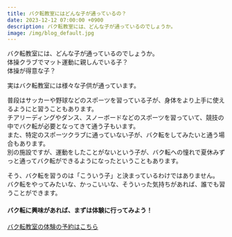 ```yaml
---
title: バク転教室にはどんな子が通っているの？
date: 2023-12-12 07:00:00 +0900
description: バク転教室には、どんな子が通っているのでしょうか。
image: /img/blog_default.jpg
---
```

バク転教室には、どんな子が通っているのでしょうか。\
体操クラブでマット運動に親しんでいる子？\
体操が得意な子？

実はバク転教室には様々な子供が通っています。

普段はサッカーや野球などのスポーツを習っている子が、身体をより上手に使えるようにと習うこともあります。\
チアリーディングやダンス、スノーボードなどのスポーツを習っていて、競技の中でバク転が必要となってきて通う子もいます。\
また、特定のスポーツクラブに通っていない子が、バク転をしてみたいと通う場合もあります。\
別の施設ですが、運動をしたことがないという子が、バク転への憧れで夏休みずっと通ってバク転ができるようになったということもあります。

そう、バク転を習うのは「こういう子」と決まっているわけではありません。\
バク転をやってみたいな、かっこいいな、そういった気持ちがあれば、誰でも習うことができます。

#### バク転に興味があれば、まずは体験に行ってみよう！

[バク転教室の体験の予約はこちら](/contact/)